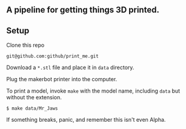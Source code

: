 ## A pipeline for getting things 3D printed.


## Setup

Clone this repo

    git@github.com:github/print_me.git

Download a `*.stl` file and place it in `data` directory.

Plug the makerbot printer into the computer.

To print a model, invoke `make` with the model name,
including `data` but without the extension.

    $ make data/Mr_Jaws

If something breaks, panic, and remember this isn't even Alpha.